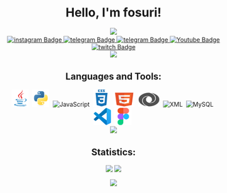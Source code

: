 <h1 align="center">   Hello, I'm fosuri!</h1>   <div id="header" align="center">

<!--
 <div>
  <img src="https://media.tenor.com/cAH6KRQ3fIsAAAAi/adeus.gif" width="180"/>
  <img src="https://media.tenor.com/oLLx6tsML04AAAAi/omori.gif" width="150"/>
  <img src="https://media.tenor.com/kUQiovjlSu4AAAAi/eternal-mald.gif" width="220"/>
  <img src="https://media.tenor.com/H9qd18Zo_HYAAAAi/what.gif" width="220"/>
 </div>
 -->

  <div>
  <img src="https://cdn.7tv.app/emote/642c5b5fd948c3e428e513e8/4x.webp" width="220"/>
 </div>

<div id="badges">
    <a href="https://www.instagram.com/fosuriziz/">
      <img src="https://img.shields.io/badge/instagram-fuchsia?style=for-the-badge&logo=instagram&logoColor=white" alt="instagram Badge"/>
    </a>
    <a href="https://t.me/fosurigg">
      <img src="https://img.shields.io/badge/telegram-blue?style=for-the-badge&logo=telegram&logoColor=white" alt="telegram Badge"/>
    </a>
     <a href="https://t.me/fosuri">
      <img src="https://img.shields.io/badge/telegram-blue?style=for-the-badge&logo=telegram&logoColor=white" alt="telegram Badge"/>
    </a>
    <a href="https://www.youtube.com/channel/UCuy6OP0R6WvEVia1dS9Jm3g">
      <img src="https://img.shields.io/badge/YouTube-red?style=for-the-badge&logo=youtube&logoColor=white" alt="Youtube Badge"/>
    </a>
    <a href="https://www.twitch.tv/fosuriziz">
      <img src="https://img.shields.io/badge/twitch-purple?style=for-the-badge&logo=twitch&logoColor=white" alt="twitch Badge"/>
    </a>
</div>

 <div>
  <img src="https://cdn.7tv.app/emote/628e19700679dd10acc2b326/4x.webp" width="220"/>
 </div>

<h2 width="40" height="40">Languages and Tools:</h2>
<div>
    <img src="https://github.com/devicons/devicon/blob/master/icons/java/java-original.svg" title="Java" alt="Java" width="40" height="40"/>&nbsp; 
    <img src="https://github.com/devicons/devicon/blob/master/icons/python/python-original.svg" title="Python"  alt="Python" width="40" height="40"/>&nbsp;
    <img src="https://i0.wp.com/theicom.org/wp-content/uploads/2016/03/js-logo.png?fit=500%2C500&ssl=1&w=640" title="JavaScript" alt="JavaScript" width="40" height="40"/>&nbsp;
    <img src="https://github.com/devicons/devicon/blob/master/icons/css3/css3-plain-wordmark.svg"  title="CSS3" alt="CSS3" width="40" height="40"/>&nbsp;
    <img src="https://github.com/devicons/devicon/blob/master/icons/html5/html5-original.svg" title="HTML5" alt="HTML" width="50" height="33"/>&nbsp;
    <img src="https://github.com/devicons/devicon/blob/master/icons/json/json-plain.svg" title="JSON" alt="HTML" width="50" height="33"/>&nbsp;
    <img src="https://i.pinimg.com/originals/0a/28/37/0a283783146fdc9cfecb98c0d4756757.png" title="XML"  alt="XML" width="40" height="40"/>&nbsp;
    <img src="https://styles.redditmedia.com/t5_2qm6k/styles/communityIcon_dhjr6guc03x51.png" title="MySQL"  alt="MySQL" width="40" height="40"/>&nbsp;
    <img src="https://github.com/devicons/devicon/blob/master/icons/vscode/vscode-original.svg" title="VScode"  alt="VScode" width="40" height="40"/>&nbsp;
    <!-- <img src="https://dospace.org/wp-content/uploads/2017/06/netbeans.png" title="NB"  alt="NB" width="40" height="40"/>&nbsp; -->
    <img src="https://github.com/devicons/devicon/blob/master/icons/figma/figma-original.svg" title="Figma"  alt="Figma" width="40" height="40"/>&nbsp;
    <!-- <img src="https://upload.wikimedia.org/wikipedia/commons/thumb/a/af/Adobe_Photoshop_CC_icon.svg/1024px-Adobe_Photoshop_CC_icon.svg.png" title="PS"  alt="PS" width="40" height="40"/>&nbsp; -->
    <!-- <img src="https://github.com/devicons/devicon/blob/master/icons/android/android-plain.svg" title="Android"  alt="Android" width="40" height="40"/>&nbsp; -->
    <!-- <img src="https://github.com/devicons/devicon/blob/master/icons/androidstudio/androidstudio-plain.svg" title="AndroidStudio"  alt="AndroidStudio" width="40" height="40"/>&nbsp; -->
 <div>
  <img src="https://cdn.7tv.app/emote/629fa7bb2b24f7ba48b6e6c4/4x.webp" width="220"/>
 </div>

<div>

<h2 width="40" height="40">Statistics:</h2>
</div>

![](http://github-profile-summary-cards.vercel.app/api/cards/most-commit-language?username=fosuri&theme=github_dark)
![](http://github-profile-summary-cards.vercel.app/api/cards/stats?username=fosuri&theme=github_dark)

 <div>

  <img src="https://cdn.7tv.app/emote/619b2bed70bd995987959f76/4x.webp" width="150"/>

 </div>

</div>

